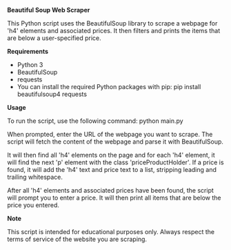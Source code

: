 **Beautiful Soup Web Scraper**

This Python script uses the BeautifulSoup library to scrape a webpage for 'h4' elements and associated prices. It then filters and prints the items that are below a user-specified price.

**Requirements**

- Python 3
- BeautifulSoup
- requests
- You can install the required Python packages with pip: pip install beautifulsoup4 requests

**Usage**

To run the script, use the following command: python main.py

When prompted, enter the URL of the webpage you want to scrape. The script will fetch the content of the webpage and parse it with BeautifulSoup.

It will then find all 'h4' elements on the page and for each 'h4' element, it will find the next 'p' element with the class 'priceProductHolder'. If a price is found, it will add the 'h4' text and price text to a list, stripping leading and trailing whitespace.

After all 'h4' elements and associated prices have been found, the script will prompt you to enter a price. It will then print all items that are below the price you entered.

**Note**

This script is intended for educational purposes only. Always respect the terms of service of the website you are scraping.
